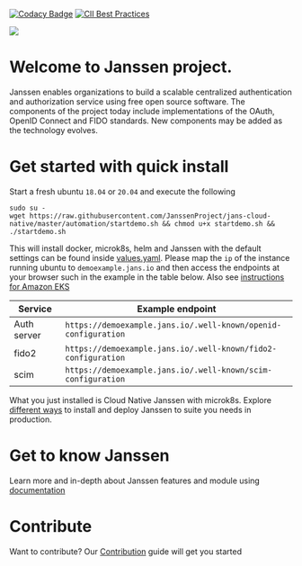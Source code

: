 [![Codacy Badge](https://app.codacy.com/project/badge/Grade/c9f92d07195b48cea3ed2fe7410f5b3d)](https://www.codacy.com/gh/JanssenProject/home/dashboard?utm_source=github.com&amp;utm_medium=referral&amp;utm_content=JanssenProject/home&amp;utm_campaign=Badge_Grade)
[![CII Best Practices](https://bestpractices.coreinfrastructure.org/projects/4353/badge)](https://bestpractices.coreinfrastructure.org/projects/4353)

![](./logo/janssen-project.jpg)

# Welcome to Janssen project.

Janssen enables organizations to build a scalable centralized authentication and authorization service using free open source software. The components of the project today include implementations of the OAuth, OpenID Connect and FIDO standards. New components may be added as the technology evolves.

# Get started with quick install

Start a fresh ubuntu `18.04` or `20.04` and execute the following

 ```
 sudo su -
 wget https://raw.githubusercontent.com/JanssenProject/jans-cloud-native/master/automation/startdemo.sh && chmod u+x startdemo.sh && ./startdemo.sh
 ```

This will install docker, microk8s, helm and Janssen with the default settings can be found inside [values.yaml](https://github.com/JanssenProject/jans-cloud-native/blob/master/charts/jans/values.yaml). Please map the `ip` of the instance running ubuntu to `demoexample.jans.io` and then access the endpoints at your browser such in the example in the table below. Also see [instructions for Amazon EKS](https://janssenproject.github.io/jans-cloud-native/charts/jans/)

|Service           | Example endpoint                                                       |   
|------------------|------------------------------------------------------------------------|
|Auth server       | `https://demoexample.jans.io/.well-known/openid-configuration`         |
|fido2             | `https://demoexample.jans.io/.well-known/fido2-configuration`          |
|scim              | `https://demoexample.jans.io/.well-known/scim-configuration`           |   

What you just installed is Cloud Native Janssen with microk8s. Explore [different ways](https://janssenproject.github.io/docs/source/installation-guide/) to install and deploy Janssen to suite you needs in production. 

# Get to know Janssen

Learn more and in-depth about Janssen features and module using [documentation](https://janssenproject.github.io/docs/)

# Contribute

Want to contribute? Our [Contribution](CONTRIBUTING.md) guide will get you started 
